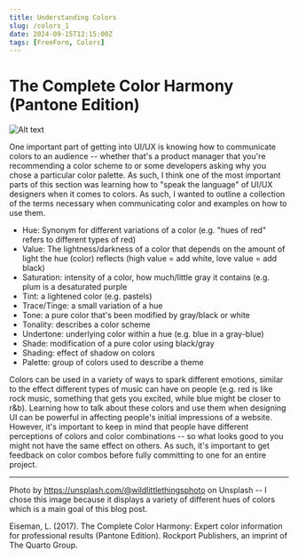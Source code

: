 ```yaml
---
title: Understanding Colors
slug: /colors_1
date: 2024-09-15T12:15:00Z
tags: [FreeForm, Colors]
---
```


# The Complete Color Harmony (Pantone Edition)

![Alt text](https://images.unsplash.com/photo-1631127887321-0a2cf902a002?q=80&w=2070&auto=format&fit=crop&ixlib=rb-4.0.3&ixid=M3wxMjA3fDB8MHxwaG90by1wYWdlfHx8fGVufDB8fHx8fA%3D%3D "color choices")

One important part of getting into UI/UX is knowing how to communicate colors to an audience -- whether that's a product manager that you're recommending a color scheme to or some developers asking why you chose a particular color palette. As such, I think one of the most important parts of this section was learning how to "speak the language" of UI/UX designers when it comes to colors. As such, I wanted to outline a collection of the terms necessary when communicating color and examples on how to use them. 


- Hue: Synonym for different variations of a color (e.g. "hues of red" refers to different types of red)
- Value: The lightness/darkness of a color that depends on the amount of light the hue (color) reflects (high value = add white, love value = add black)
- Saturation: intensity of a color, how much/little gray it contains (e.g. plum is a desaturated purple
- Tint: a lightened color (e.g. pastels)
- Trace/Tinge: a small variation of a hue
- Tone: a pure color that's been modified by gray/black or white 
- Tonality: describes a color scheme
- Undertone: underlying color within a hue (e.g. blue in a gray-blue)
- Shade: modification of a pure color using black/gray
- Shading: effect of shadow on colors
- Palette: group of colors used to describe a theme


Colors can be used in a variety of ways to spark different emotions, similar to the effect different types of music can have on people (e.g. red is like rock music, something that gets you excited, while blue might be closer to r&b). Learning how to talk about these colors and use them when designing UI can be powerful in affecting people's initial impressions of a website. However, it's important to keep in mind that people have different perceptions of colors and color combinations -- so what looks good to you might not have the same effect on others. As such, it's important to get feedback on color combos before fully committing to one for an entire project.

---

Photo by https://unsplash.com/@wildlittlethingsphoto on Unsplash -- I chose this image because it displays a variety of different hues of colors which is a main goal of this blog post. 

Eiseman, L. (2017). The Complete Color Harmony: Expert color information for professional results (Pantone Edition). Rockport Publishers, an imprint of The Quarto Group. 
